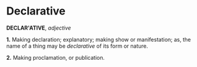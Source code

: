 # Declarative

**DECLAR'ATIVE**, _adjective_

**1.** Making declaration; explanatory; making show or manifestation; as, the name of a thing may be _declarative_ of its form or nature.

**2.** Making proclamation, or publication.